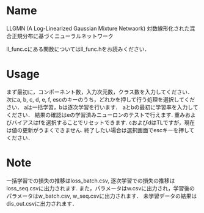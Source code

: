 # Name

LLGMN (A Log-Linearized Gaussian Mixture Netwaork)
対数線形化された混合正規分布に基づくニューラルネットワーク

ll_func.cにある関数についてはll_func.hをお読みください．

# Usage

まず最初に，コンポーネント数，入力次元数，クラス数を入力してください．
次にa, b, c, d, e, f, escのキーのうち，どれかを押して行う処理を選択してください．
aは一括学習，bは逐次学習を行います.　aとbの最初に学習率を入力してください．
結果の確認はeの学習済みニューロンのテストで行えます.
重みおよびバイアスはfを選択することでリセットできます.
cおよびdはTLですが，現在は値の更新がうまくできません.
終了したい場合は選択画面でescキーを押してください．

# Note

一括学習での損失の推移はloss_batch.csv, 逐次学習での損失の推移はloss_seq.csvに出力されます.
また，パラメータはw.csvに出力され，学習後のパラメータはw_batch.csv, w_seq.csvに出力されます．
未学習データの結果はdis_out.csvに出力されます．
